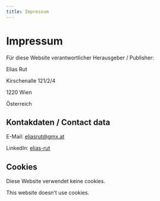 ```yaml
---
title: Impressum
---
```

# Impressum
Für diese Website verantwortlicher Herausgeber / Publisher:

Elias Rut

Kirschenalle 121/2/4

1220 Wien

Österreich

## Kontakdaten / Contact data

E-Mail: eliasrut@gmx.at

LinkedIn: <a href="https://www.linkedin.com/in/elias-rut/">elias-rut</a>

## Cookies

Diese Website verwendet keine cookies.

This website doesn't use cookies.